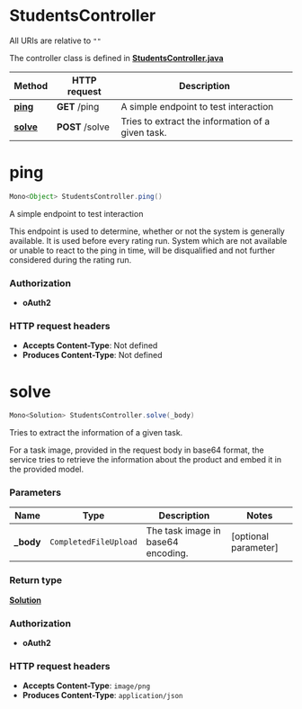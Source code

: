 # StudentsController

All URIs are relative to `""`

The controller class is defined in **[StudentsController.java](../../src/main/java/com/aixtra/couchcode/controller/StudentsController.java)**

Method | HTTP request | Description
------------- | ------------- | -------------
[**ping**](#ping) | **GET** /ping | A simple endpoint to test interaction
[**solve**](#solve) | **POST** /solve | Tries to extract the information of a given task.

<a name="ping"></a>
# **ping**
```java
Mono<Object> StudentsController.ping()
```

A simple endpoint to test interaction

This endpoint is used to determine, whether or not the system is  generally available. It is used before every rating run. System which  are not available or unable to react to the ping in time, will be  disqualified and not further considered during the rating run. 



### Authorization
* **oAuth2**

### HTTP request headers
 - **Accepts Content-Type**: Not defined
 - **Produces Content-Type**: Not defined

<a name="solve"></a>
# **solve**
```java
Mono<Solution> StudentsController.solve(_body)
```

Tries to extract the information of a given task.

For a task image, provided in the request body in base64 format, the service tries to retrieve the information  about the product and embed it in the provided model. 

### Parameters
Name | Type | Description  | Notes
------------- | ------------- | ------------- | -------------
**_body** | `CompletedFileUpload` | The task image in base64 encoding.  | [optional parameter]

### Return type
[**Solution**](../modelsn.md)

### Authorization
* **oAuth2**

### HTTP request headers
 - **Accepts Content-Type**: `image/png`
 - **Produces Content-Type**: `application/json`

